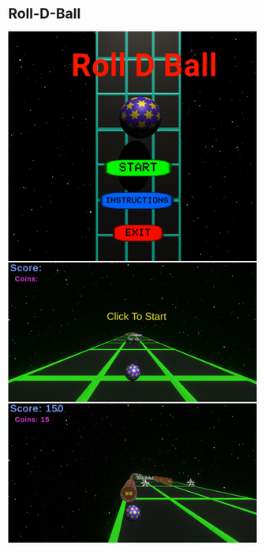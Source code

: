 # Roll-D-Ball


![Image Alt](https://github.com/akash0thapa/Roll-D-Ball/blob/e7531cea8d9273c0b72655645f0886250b63999c/image_1.png) 
![Image Alt](https://github.com/akash0thapa/Roll-D-Ball/blob/cfb1d90ede2a5c0ba22635ef67d27ae97352010e/image_2.png) 
![Image Alt](https://github.com/akash0thapa/Roll-D-Ball/blob/e54fcd5b4fe43e38020dae5e65b25a4989c13069/image_3.png) 

